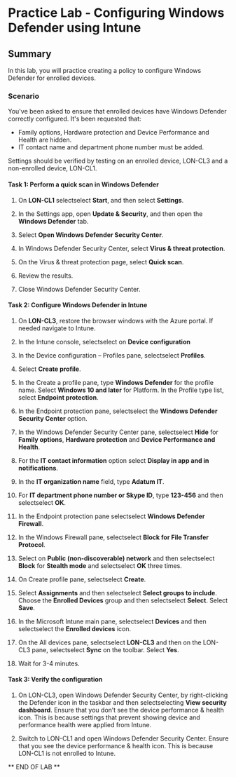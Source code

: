 # Practice Lab - Configuring Windows Defender using Intune

## Summary

In this lab, you will practice creating a policy to configure Windows Defender for enrolled devices.

### Scenario

You've been asked to ensure that enrolled devices have Windows Defender correctly configured. It's been requested that:
* Family options, Hardware protection and Device Performance and Health are hidden.
* IT contact name and department phone number must be added. 

Settings should be verified by testing on an enrolled device, LON-CL3 and a non-enrolled device, LON-CL1.


#### Task 1: Perform a quick scan in Windows Defender

1.  On **LON-CL1** selectselect **Start**, and then select **Settings**.

2.  In the Settings app, open **Update & Security**, and then open the **Windows
    Defender** tab.

3.  Select **Open Windows Defender Security Center**.

4.  In Windows Defender Security Center, select **Virus & threat protection**.

5.  On the Virus & threat protection page, select **Quick scan**.

6.  Review the results.

7.  Close Windows Defender Security Center.

#### Task 2: Configure Windows Defender in Intune

1.  On **LON-CL3**, restore the browser windows with the Azure portal. If needed
    navigate to Intune.

2.  In the Intune console, selectselect on **Device configuration**

3.  In the Device configuration – Profiles pane, selectselect **Profiles**.

4.  Select **Create profile**.

5.  In the Create a profile pane, type **Windows Defender** for the profile
    name. Select **Windows 10 and later** for Platform. In the Profile type
    list, select **Endpoint protection**.

6.  In the Endpoint protection pane, selectselect the **Windows Defender
    Security Center** option.

7.  In the Windows Defender Security Center pane, selectselect **Hide** for
    **Family options**, **Hardware protection** and **Device Performance and
    Health**.

8.  For the **IT contact information** option select **Display in app and in
    notifications**.

9.  In the **IT organization name** field, type **Adatum IT**.

10. For **IT department phone number or Skype ID**, type **123-456** and then
    selectselect **OK**.

11. In the Endpoint protection pane selectselect **Windows Defender Firewall**.

12. In the Windows Firewall pane, selectselect **Block for File Transfer
    Protocol**.

13. Select on **Public (non-discoverable) network** and then selectselect
    **Block** for **Stealth mode** and selectselect **OK** three times.

14. On Create profile pane, selectselect **Create**.

15. Select **Assignments** and then selectselect **Select groups to include**.
    Choose the **Enrolled Devices** group and then selectselect **Select**.
    Select **Save**.

16. In the Microsoft Intune main pane, selectselect **Devices** and then
    selectselect the **Enrolled devices** icon.

17. On the All devices pane, selectselect **LON-CL3** and then on the LON-CL3
    pane, selectselect **Sync** on the toolbar. Select **Yes**.

18. Wait for 3-4 minutes.

#### Task 3: Verify the configuration

1.  On LON-CL3, open Windows Defender Security Center, by right-clicking the
    Defender icon in the taskbar and then selectselecting **View security
    dashboard**. Ensure that you don’t see the device performance & health icon.
    This is because settings that prevent showing device and performance health
    were applied from Intune.

2.  Switch to LON-CL1 and open Windows Defender Security Center. Ensure that you
    see the device performance & health icon. This is because LON-CL1 is not
    enrolled to Intune.

** END OF LAB **